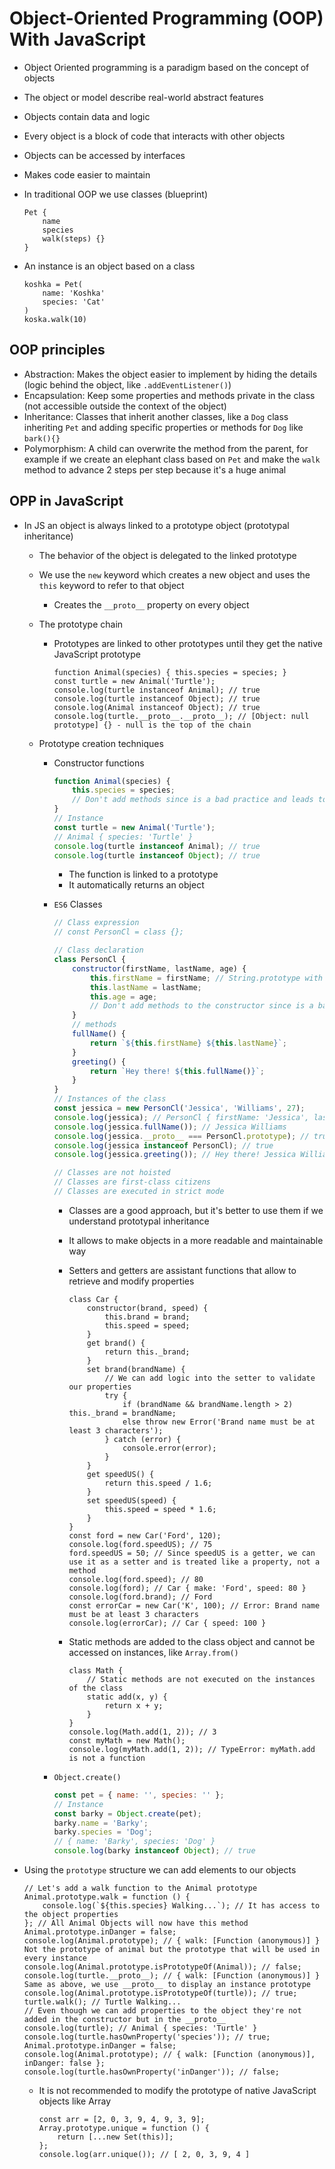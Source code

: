 # Object-Oriented Programming (OOP) With JavaScript

-   Object Oriented programming is a paradigm based on the concept of objects
-   The object or model describe real-world abstract features
-   Objects contain data and logic
-   Every object is a block of code that interacts with other objects
-   Objects can be accessed by interfaces
-   Makes code easier to maintain
-   In traditional OOP we use classes (blueprint)

    ```
    Pet {
        name
        species
        walk(steps) {}
    }
    ```

-   An instance is an object based on a class

    ```
    koshka = Pet(
        name: 'Koshka'
        species: 'Cat'
    )
    koska.walk(10)
    ```

## OOP principles

-   Abstraction: Makes the object easier to implement by hiding the details (logic behind the object, like `.addEventListener()`)
-   Encapsulation: Keep some properties and methods private in the class (not accessible outside the context of the object)
-   Inheritance: Classes that inherit another classes, like a `Dog` class inheriting `Pet` and adding specific properties or methods for `Dog` like `bark(){}`
-   Polymorphism: A child can overwrite the method from the parent, for example if we create an elephant class based on `Pet` and make the `walk` method to advance 2 steps per step because it's a huge animal

## OPP in JavaScript

-   In JS an object is always linked to a prototype object (prototypal inheritance)

    -   The behavior of the object is delegated to the linked prototype
    -   We use the `new` keyword which creates a new object and uses the `this` keyword to refer to that object
        -   Creates the `__proto__` property on every object
    -   The prototype chain
        -   Prototypes are linked to other prototypes until they get the native JavaScript prototype
            ```JS
            function Animal(species) { this.species = species; }
            const turtle = new Animal('Turtle');
            console.log(turtle instanceof Animal); // true
            console.log(turtle instanceof Object); // true
            console.log(Animal instanceof Object); // true
            console.log(turtle.__proto__.__proto__); // [Object: null prototype] {} - null is the top of the chain
            ```
    -   Prototype creation techniques

        -   Constructor functions

            ```JavaScript
            function Animal(species) {
                this.species = species;
                // Don't add methods since is a bad practice and leads to bad performance
            }
            // Instance
            const turtle = new Animal('Turtle');
            // Animal { species: 'Turtle' }
            console.log(turtle instanceof Animal); // true
            console.log(turtle instanceof Object); // true
            ```

            -   The function is linked to a prototype
            -   It automatically returns an object

        -   `ES6` Classes

            ```JavaScript
            // Class expression
            // const PersonCl = class {};

            // Class declaration
            class PersonCl {
                constructor(firstName, lastName, age) {
                    this.firstName = firstName; // String.prototype with properties and methods inherits the behavior of the object
                    this.lastName = lastName;
                    this.age = age;
                    // Don't add methods to the constructor since is a bad practice and leads to bad performance
                }
                // methods
                fullName() {
                    return `${this.firstName} ${this.lastName}`;
                }
                greeting() {
                    return `Hey there! ${this.fullName()}`;
                }
            }
            // Instances of the class
            const jessica = new PersonCl('Jessica', 'Williams', 27);
            console.log(jessica); // PersonCl { firstName: 'Jessica', lastName: 'Williams', age: 27 }
            console.log(jessica.fullName()); // Jessica Williams
            console.log(jessica.__proto__ === PersonCl.prototype); // true
            console.log(jessica instanceof PersonCl); // true
            console.log(jessica.greeting()); // Hey there! Jessica Williams

            // Classes are not hoisted
            // Classes are first-class citizens
            // Classes are executed in strict mode
            ```

            -   Classes are a good approach, but it's better to use them if we understand prototypal inheritance
            -   It allows to make objects in a more readable and maintainable way
            -   Setters and getters are assistant functions that allow to retrieve and modify properties

                ```JS
                class Car {
                    constructor(brand, speed) {
                        this.brand = brand;
                        this.speed = speed;
                    }
                    get brand() {
                        return this._brand;
                    }
                    set brand(brandName) {
                        // We can add logic into the setter to validate our properties
                        try {
                            if (brandName && brandName.length > 2) this._brand = brandName;
                            else throw new Error('Brand name must be at least 3 characters');
                        } catch (error) {
                            console.error(error);
                        }
                    }
                    get speedUS() {
                        return this.speed / 1.6;
                    }
                    set speedUS(speed) {
                        this.speed = speed * 1.6;
                    }
                }
                const ford = new Car('Ford', 120);
                console.log(ford.speedUS); // 75
                ford.speedUS = 50; // Since speedUS is a getter, we can use it as a setter and is treated like a property, not a method
                console.log(ford.speed); // 80
                console.log(ford); // Car { make: 'Ford', speed: 80 }
                console.log(ford.brand); // Ford
                const errorCar = new Car('K', 100); // Error: Brand name must be at least 3 characters
                console.log(errorCar); // Car { speed: 100 }
                ```

            -   Static methods are added to the class object and cannot be accessed on instances, like `Array.from()`

                ```JS
                class Math {
                    // Static methods are not executed on the instances of the class
                    static add(x, y) {
                        return x + y;
                    }
                }
                console.log(Math.add(1, 2)); // 3
                const myMath = new Math();
                console.log(myMath.add(1, 2)); // TypeError: myMath.add is not a function
                ```

        -   `Object.create()`

            ```JavaScript
            const pet = { name: '', species: '' };
            // Instance
            const barky = Object.create(pet);
            barky.name = 'Barky';
            barky.species = 'Dog';
            // { name: 'Barky', species: 'Dog' }
            console.log(barky instanceof Object); // true
            ```

-   Using the `prototype` structure we can add elements to our objects

    ```JS
    // Let's add a walk function to the Animal prototype
    Animal.prototype.walk = function () {
        console.log(`${this.species} Walking...`); // It has access to the object properties
    }; // All Animal Objects will now have this method
    Animal.prototype.inDanger = false;
    console.log(Animal.prototype); // { walk: [Function (anonymous)] } Not the prototype of animal but the prototype that will be used in every instance
    console.log(Animal.prototype.isPrototypeOf(Animal)); // false;
    console.log(turtle.__proto__); // { walk: [Function (anonymous)] } Same as above, we use __proto__ to display an instance prototype
    console.log(Animal.prototype.isPrototypeOf(turtle)); // true;
    turtle.walk(); // Turtle Walking...
    // Even though we can add properties to the object they're not added in the constructor but in the __proto__
    console.log(turtle); // Animal { species: 'Turtle' }
    console.log(turtle.hasOwnProperty('species')); // true;
    Animal.prototype.inDanger = false;
    console.log(Animal.prototype); // { walk: [Function (anonymous)], inDanger: false };
    console.log(turtle.hasOwnProperty('inDanger')); // false;
    ```

    -   It is not recommended to modify the prototype of native JavaScript objects like Array
        ```JS
        const arr = [2, 0, 3, 9, 4, 9, 3, 9];
        Array.prototype.unique = function () {
            return [...new Set(this)];
        };
        console.log(arr.unique()); // [ 2, 0, 3, 9, 4 ]
        ```
